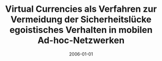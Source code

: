 ---
abstract: ''
authors:
- Thomas Verhounig
date: '2006-01-01'
featured: false
links:
- name: Publik
  url: https://publik.tuwien.ac.at/showentry.php?ID=140888&lang=2
publication_types:
- '7'
publishDate: '2006-01-01'
title: Virtual Currencies als Verfahren zur Vermeidung der Sicherheitslücke egoistisches
  Verhalten in mobilen Ad-hoc-Netzwerken
url_pdf: ''
---